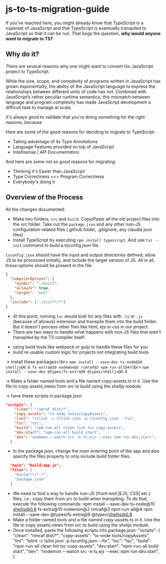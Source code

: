 # js-to-ts-migration-guide

If you've reached here, you might already know that TypeScript is a superset of JavaScript and that TypeScript is eventually transpiled to JavaScript so that it can be run. That begs the question, **why would anyone want to migrate to TS?**

## Why do it?
There are several reasons why one might want to convert his JavaScript project to TypeScript.

While the size, scope, and complexity of programs written in JavaScript has grown exponentially, the ability of the JavaScript language to express the relationships between different units of code has not. Combined with JavaScript’s rather peculiar runtime semantics, this mismatch between language and program complexity has made JavaScript development a difficult task to manage at scale.

It's always good to validate that you're doing something for the right reasons, because 

Here are some of the good reasons for deciding to migrate to TypeScript:

- Taking advantage of its Type Annotations
- Language Features provided on top of JavaScript
- Intellisense | API Documentation

And here are some not so good reasons for migrating:

- Thinking it's Easier than JavaScript
- Type Correctness === Program Correctness
- Everybody's doing it

## Overview of the Process

All the changes documented:
- Make two folders, `src` and `build`. Copy/Paste all the old project files into the src folder. Take out the `package.json` and any other non-JS configuration related files (.github folder, .gitignore, any claudia json files)
- Install TypeScript by executing `npm install typescript`. And use `tsc --init` command to build a tsconfig.json file.

`tsconfig.json` should have the input and output directories defined, allow JS to be processed initially, and include the target version of JS. All in all, these options should be present in the file:
```json
{
  "compilerOptions": {
    "outDir": "./built",
    "allowJs": true,
    "target": "es5"
  },
  "include": ["./src/**/*"]
}
```
- At this point, running `tsc` would look for any files with `.ts` or `.js` (because of allowJs) extension and transpile them into the build folder. But it doesn't process other files like html, ejs or css in our project.
- There are two ways to handle what happens with non-JS files that aren't transpiled by the TS compiler itself:
* using build tools like webpack or gulp to handle these files for you
* build re-usable custom logic for projects not integrating build tools

-> install these packages<\br>
`npm install --save-dev ts-node@10 shelljs@0.8 fs-extra@10 nodemon@2 rimraf@3 npm-run-all@4`<\br>
`npm install --save-dev @types/fs-extra@9 @types/shelljs@0.8`

-> Make a folder named tools and a file named copy-assets.ts in it. Use the file to copy assets,views from src to build using the shelljs module.

-> have these scripts in package.json
```json
"scripts": {
    "clean": "rimraf dist/*",
    "copy-assets": "ts-node tools/copyAssets",
    "lint": "tslint -c tslint.json -p tsconfig.json --fix",
    "tsc": "tsc",
    "build": "npm-run-all clean lint tsc copy-assets",
    "dev:start": "npm-run-all build start",
    "dev": "nodemon --watch src -e ts,ejs --exec npm run dev:start",
  }
```
- In the package.json, change the main entering point of the app and also specify the files property to only include build folder files.
```json
  "main": "build/app.js",
  "files": [
    "build/**/*.*",
    "package.json"
  ]
```
- We need to find a way to handle non-JS (front-end [EJS, CSS] etc.) files, i.e.; copy them from src to build when transpiling. To do that, execute the following commands:
npm install --save-dev ts-node@10 shelljs@0.8 fs-extra@10 nodemon@2 rimraf@3 npm-run-all@4
npm install --save-dev @types/fs-extra@9 @types/shelljs@0.8
- Make a folder named tools and a file named copy-assets.ts in it. Use the file to copy assets,views from src to build using the shelljs module.
- Once installed, paste the following scripts into package.json:
"scripts": {
    "clean": "rimraf dist/*",
    "copy-assets": "ts-node tools/copyAssets",
    "lint": "tslint -c tslint.json -p tsconfig.json --fix",
    "tsc": "tsc",
    "build": "npm-run-all clean lint tsc copy-assets",
    "dev:start": "npm-run-all build start",
    "dev": "nodemon --watch src -e ts,ejs --exec npm run dev:start",
  }
